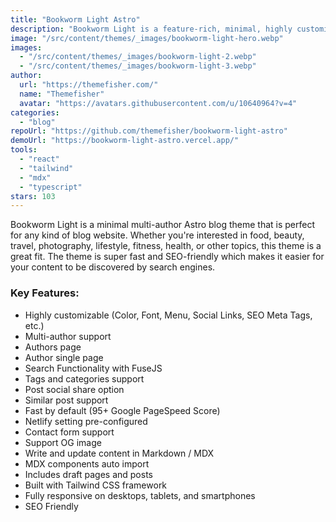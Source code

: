```yaml
---
title: "Bookworm Light Astro"
description: "Bookworm Light is a feature-rich, minimal, highly customizable, easy-to-use free Astro blog theme."
image: "/src/content/themes/_images/bookworm-light-hero.webp"
images:
  - "/src/content/themes/_images/bookworm-light-2.webp"
  - "/src/content/themes/_images/bookworm-light-3.webp"
author:
  url: "https://themefisher.com/"
  name: "Themefisher"
  avatar: "https://avatars.githubusercontent.com/u/10640964?v=4"
categories:
  - "blog"
repoUrl: "https://github.com/themefisher/bookworm-light-astro"
demoUrl: "https://bookworm-light-astro.vercel.app/"
tools:
  - "react"
  - "tailwind"
  - "mdx"
  - "typescript"
stars: 103
---
```


<p>
  Bookworm Light is a minimal multi-author Astro blog theme that is perfect for any kind of blog
  website. Whether you're interested in food, beauty, travel, photography, lifestyle, fitness,
  health, or other topics, this theme is a great fit. The theme is super fast and SEO-friendly which
  makes it easier for your content to be discovered by search engines.
</p>
<h3><strong>Key Features:</strong></h3>
<ul>
  <li>Highly customizable (Color, Font, Menu, Social Links, SEO Meta Tags, etc.)</li>
  <li>Multi-author support</li>
  <li>Authors page</li>
  <li>Author single page</li>
  <li>Search Functionality with FuseJS</li>
  <li>Tags and categories support</li>
  <li>Post social share option</li>
  <li>Similar post support</li>
  <li>Fast by default (95+ Google PageSpeed Score)</li>
  <li>Netlify setting pre-configured</li>
  <li>Contact form support</li>
  <li>Support OG image</li>
  <li>Write and update content in Markdown / MDX</li>
  <li>MDX components auto import</li>
  <li>Includes draft pages and posts</li>
  <li>Built with Tailwind CSS framework</li>
  <li>Fully responsive on desktops, tablets, and smartphones</li>
  <li>SEO Friendly</li>
</ul>
